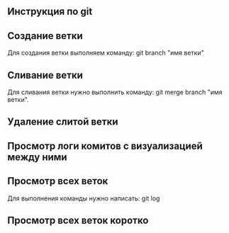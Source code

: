## Инструкция по git

## Создание ветки
Для создания ветки выполняем команду:
git branch "имя ветки"
## Сливание ветки
Для сливания ветки нужно выполнить команду:
git merge branch "имя ветки".

## Удаление слитой ветки

## Просмотр логи комитов с визуализацией между ними

## Просмотр всех веток
Для выполнения команды нужно написать:
git log

## Просмотр всех веток коротко
